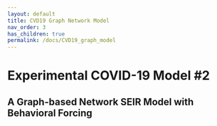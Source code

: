```yaml
---
layout: default
title: CVD19 Graph Network Model
nav_order: 3
has_children: true
permalink: /docs/CVD19_graph_model
---
```


# Experimental COVID-19 Model #2
## A Graph-based Network SEIR Model with Behavioral Forcing
